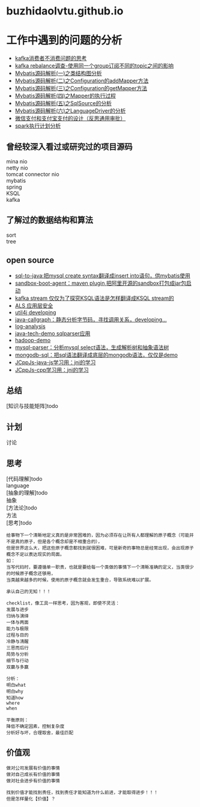 # buzhidaolvtu.github.io

# 工作中遇到的问题的分析
- [kafka消费者不消费问题的思考](http://note.youdao.com/noteshare?id=48c77df70e1ed8ade5d283ed361b206e)
- [kafka rebalance调查-使用同一个group订阅不同的topic之间的影响](http://note.youdao.com/noteshare?id=690c7de7ae9f5e71e4b5423f41e5e75e)
- [Mybatis源码解析(一)之类结构图分析](https://www.processon.com/view/link/5c5a48b7e4b0641c83f11bd6)  
- [Mybatis源码解析(二)之Configuration的addMapper方法](https://www.processon.com/view/link/5c5a4d02e4b0fa03ceae6148)  
- [Mybatis源码解析(三)之Configuration的getMapper方法](https://www.processon.com/view/link/5c5a5d07e4b03334b51776e2)  
- [Mybatis源码解析(四)之Mapper的执行过程](https://www.processon.com/view/link/5c5a60cae4b025fe7c926004)  
- [Mybatis源码解析(五)之SqlSource的分析](https://www.processon.com/view/link/5c79144de4b00bcc4f76974c)  
- [Mybatis源码解析(六)之LanguageDriver的分析](https://www.processon.com/view/link/5c5e4f40e4b0fa03ceaed599)  
- [微信支付和支付宝支付的设计（反思通用审批）](http://note.youdao.com/noteshare?id=de9f8088981a58d6e966679d1a94922a)
- [spark执行计划分析](http://note.youdao.com/noteshare?id=2c073afff2c60e5cf4db2aa6ce8be583)

## 曾经较深入看过或研究过的项目源码
mina nio  
netty nio  
tomcat connector nio  
mybatis  
spring  
KSQL  
kafka  

## 了解过的数据结构和算法
sort  
tree

## open source
- [sql-to-java:把mysql create syntax翻译成insert into语句，供mybatis使用](https://github.com/buzhidaolvtu/sql-to-java)
- [sandbox-boot-agent：maven plugin,把阿里开源的sandbox打包成jar包启动](https://github.com/buzhidaolvtu/sandbox-boot-agent)
- [kafka stream 仅仅为了探究KSQL语法是怎样翻译成KSQL stream的](https://github.com/buzhidaolvtu/kstream-learn)
- [ALS 应用层安全](https://github.com/buzhidaolvtu/ALS.git)
- [util4j developing](https://github.com/buzhidaolvtu/util4j.git)
- [java-callgraph：静态分析字节码，寻找调用关系，developing...](https://github.com/buzhidaolvtu/java-callgraph.git)
- [log-analysis](https://github.com/buzhidaolvtu/log-analysis.git)
- [java-tech-demo sqlparser应用](https://github.com/buzhidaolvtu/java-tech-demo.git)
- [hadoop-demo](https://github.com/buzhidaolvtu/hadoop-demo.git)
- [mysql-parser：分析mysql select语法，生成解析树和抽象语法树](https://github.com/buzhidaolvtu/mysql-parser.git)
- [mongodb-sql：把sql语法翻译成底层的mongodb语法，仅仅是demo](https://github.com/buzhidaolvtu/mongodb-sql.git)
- [JCppJs-java-js学习用：jni的学习](https://github.com/buzhidaolvtu/JCppJs-java-js.git)
- [JCppJs-cpp学习用：jni的学习](https://github.com/buzhidaolvtu/JCppJs-cpp.git)

## 总结
[知识与技能矩阵]todo

## 计划
讨论

## 思考
[代码理解]todo   
language  
[抽象的理解]todo    
抽象  
[方法论]todo    
方法  
[思考]todo    
```text
给事物下一个清晰地定义真的是非常困难的，因为必须存在让所有人都理解的原子概念（可能并不是真的原子，但是各个概念却是不相重合的），
但是世界这么大，把这些原子概念都找到就很困难，可是新奇的事物总是经常出现，会出现原子概念不足以表达现实的局面。
如：
当写代码时，要遵循单一职责，也就是要给每一个类做的事情下一个清晰准确的定义，当类很少的时候原子概念还够用，
当类越来越多的时候，使用的原子概念就会发生重合，导致系统难以扩展。

承认自己的无知！！！

checklist，像工具一样思考，因为客观，即使不灵活：
发展与进步  
归纳与演绎  
一体与两面      
能力与极限  
过程与目的   
冷静与清醒   
三思而后行  
局势与分析  
细节与行动    
双赢与多赢

分析：  
明白what
明白why
知道how
where
when

平衡原则：
降低不确定因素，控制复杂度
分析好与坏，合理取舍，最佳匹配
```

## 价值观
```text
做对公司发展有价值的事情
做对自己成长有价值的事情
做对社会进步有价值的事情

找到价值才能找到责任，找到责任才能知道为什么前进，才能取得进步！！！
但是怎样量化【价值】？
```